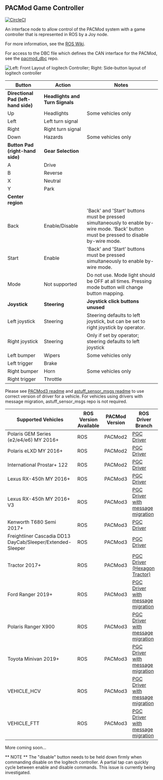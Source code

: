 ## PACMod Game Controller ##

[![CircleCI](https://circleci.com/gh/astuff/pacmod_game_control/tree/master.svg?style=svg)](https://circleci.com/gh/astuff/pacmod_game_control/tree/master)

An interface node to allow control of the PACMod system with a game controller
that is represented in ROS by a Joy node.

For more information, see the [ROS Wiki](http://wiki.ros.org/pacmod_game_control).

For access to the DBC file which defines the CAN interface for the PACMod, see the [pacmod_dbc](https://github.com/astuff/pacmod_dbc) repo.

![Left: Front Layout of logitech Controller; Right: Side-button layout of logitech controller
](/controller_img.png "controller_img.png")

| Button | Action | Notes |
| - | - | - |
| **Directional Pad (left-hand side)** | **Headlights and Turn Signals** | |
| Up | Headlights | Some vehicles only |
| Left | Left turn signal | |
| Right | Right turn signal | |
| Down | Hazards | Some vehicles only |
| **Button Pad (right-hand side)** | **Gear Selection** | |
| A | Drive | |
| B | Reverse | |
| X | Neutral | |
| Y | Park | |
| **Center region** | | |
| Back | Enable/Disable | 'Back' and 'Start' buttons must be pressed simultaneously to enable by-wire mode. 'Back' button must be pressed to disable by-wire mode.|
| Start | Enable | 'Back' and 'Start' buttons must be pressed simultaneously to enable by-wire mode.|
| Mode | Not supported | Do not use. Mode light should be OFF at all times. Pressing mode button will change button mapping.|
| **Joystick** | **Steering** | **Joystick click buttons unused** |
| Left joystick | Steering | Steering defaults to left joystick, but can be set to right joystick by operator. |
| Right joystick | Steering | Only if set by operator; steering defaults to left joystick |
| Left bumper | Wipers | Some vehicles only |
| Left trigger | Brake | |
| Right bumper | Horn | Some vehicles only |
| Right trigger | Throttle | |

Please see [PACMod3 readme](https://github.com/astuff/pacmod3/blob/master/README.md) and [astuff_sensor_msgs readme](https://github.com/astuff/astuff_sensor_msgs/blob/master/README.md) to use correct version of driver for a vehicle. For vehicles using drivers with message migration, astuff_sensor_msgs repo is not required.

| Supported Vehicles | ROS Version Available | PACMod Version | ROS Driver Branch |
| - | - | - | - |
| Polaris GEM Series (e2/e4/e6) MY 2016+ | ROS | PACMod2 | [PGC Driver](https://github.com/astuff/pacmod_game_control/tree/master)|
| Polaris eLXD MY 2016+ | ROS | PACMod2 | [PGC Driver](https://github.com/astuff/pacmod_game_control/tree/master)|
| International Prostar+ 122 | ROS | PACMod2 | [PGC Driver](https://github.com/astuff/pacmod_game_control/tree/master)|
| Lexus RX-450h MY 2016+ | ROS | PACMod3 | [PGC Driver](https://github.com/astuff/pacmod_game_control/tree/master) |
| Lexus RX-450h MY 2016+ V3| ROS | PACMod3 |[PGC Driver with message migration](https://github.com/astuff/pacmod_game_control/tree/maint/pacmod_msg_migration) |
| Kenworth T680 Semi 2017+ |ROS | PACMod3 | [PGC Driver](https://github.com/astuff/pacmod_game_control/tree/master)|
| Freightliner Cascadia DD13 DayCab/Sleeper/Extended-Sleeper | ROS | PACMod3 | [PGC Driver](https://github.com/astuff/pacmod_game_control/tree/master)|
| Tractor 2017+ | ROS | PACMod3 | [PGC Driver (Hexagon Tractor)](https://github.com/astuff/pacmod_game_control/tree/maint/hexagon_tractor)|
| Ford Ranger 2019+ | ROS | PACMod3 |[PGC Driver with message migration](https://github.com/astuff/pacmod_game_control/tree/maint/pacmod_msg_migration) |
| Polaris Ranger X900 | ROS | PACMod3 |[PGC Driver with message migration](https://github.com/astuff/pacmod_game_control/tree/maint/pacmod_msg_migration) |
| Toyota Minivan 2019+ | ROS | PACMod3 | [PGC Driver with message migration](https://github.com/astuff/pacmod_game_control/tree/maint/pacmod_msg_migration) |
| VEHICLE_HCV | ROS | PACMod3 | [PGC Driver with message migration](https://github.com/astuff/pacmod_game_control/tree/maint/pacmod_msg_migration) |
| VEHICLE_FTT | ROS | PACMod3 | [PGC Driver with message migration](https://github.com/astuff/pacmod_game_control/tree/maint/pacmod_msg_migration) |
More coming soon...

** NOTE **
The "disable" button needs to be held down firmly when commanding disable on the logitech controller. A partial tap can quickly cycle between enable and disable commands. This issue is currently being investigated.
